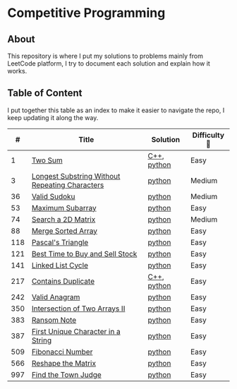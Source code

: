 # Competitive Programming

## About

This repository is where I put my solutions to problems mainly from LeetCode platform,
I try to document each solution and explain how it works.

## Table of Content

I put together this table as an index to make it easier to navigate the repo,
I keep updating it along the way.

| #   | Title                                                                                                                          | Solution                                                                                                        | Difficulty 🐍 |
| --- | ------------------------------------------------------------------------------------------------------------------------------ | --------------------------------------------------------------------------------------------------------------- | ------------- |
| 1   | [Two Sum](https://leetcode.com/problems/two-sum/)                                                                              | [C++](./cpp/twoSum/TwoSum.cpp), [python](./python/twoSum/TwoSum.py)                                             | Easy          |
| 3   | [Longest Substring Without Repeating Characters](https://leetcode.com/problems/longest-substring-without-repeating-characters) | [python](./python/longestSubstringWithoutRepeatingCharacters/LongestSubstringWithoutRepeatingCharacters.py)     | Medium        |
| 36  | [Valid Sudoku](https://leetcode.com/problems/valid-sudoku)                                                                     | [python](./python/validSudoku/ValidSudoku.py)                                                                   | Medium        |
| 53  | [Maximum Subarray](https://leetcode.com/problems/maximum-subarray)                                                             | [python](./python/maximumSubarray/MaximumSubarray.py)                                                           | Easy          |
| 74  | [Search a 2D Matrix](https://leetcode.com/problems/search-a-2d-matrix)                                                         | [python](./python/searchA2dMatrix/SearchA2dMatrix.py)                                                           | Medium        |
| 88  | [Merge Sorted Array](https://leetcode.com/problems/merge-sorted-array)                                                         | [python](./python/mergeSortedArray/MergeSortedArray.py)                                                         | Easy          |
| 118 | [Pascal's Triangle](https://leetcode.com/problems/pascals-triangle)                                                            | [python](./python/pascalsTriangle/PascalsTriangle.py)                                                           | Easy          |
| 121 | [Best Time to Buy and Sell Stock](https://leetcode.com/problems/best-time-to-buy-and-sell-stock/)                              | [python](./python/bestTimeToBuyAndSellStock/BestTimeToBuyAndSellStock.py)                                       | Easy          |
| 141 | [Linked List Cycle](https://leetcode.com/problems/linked-list-cycle)                                                           | [python](./python/linkedListCycle/LinkedListCycle.py)                                                           | Easy          |
| 217 | [Contains Duplicate](https://leetcode.com/problems/contains-duplicate)                                                         | [C++](./cpp/containsDuplicate/ContainsDuplicate.cpp), [python](./python/containsDuplicate/ContainsDuplicate.py) | Easy          |
| 242 | [Valid Anagram](https://leetcode.com/problems/valid-anagram)                                                                   | [python](./python/validAnagram/ValidAnagram.py)                                                                 | Easy          |
| 350 | [Intersection of Two Arrays II](https://leetcode.com/problems/intersection-of-two-arrays-ii)                                   | [python](./python/intersectionOfTwoArraysIi/IntersectionOfTwoArraysIi.py)                                       | Easy          |
| 383 | [Ransom Note](https://leetcode.com/problems/ransom-note)                                                                       | [python](./python/ransomNote/RansomNote.py)                                                                     | Easy          |
| 387 | [First Unique Character in a String](https://leetcode.com/problems/first-unique-character-in-a-string)                         | [python](./python/firstUniqueCharacterInAString/FirstUniqueCharacterInAString.py)                               | Easy          |
| 509 | [Fibonacci Number](https://leetcode.com/problems/fibonacci-number)                                                             | [python](./python/fibonacciNumber/FibonacciNumber.py)                                                           | Easy          |
| 566 | [Reshape the Matrix](https://leetcode.com/problems/reshape-the-matrix)                                                         | [python](./python/reshapeTheMatrix/ReshapeTheMatrix.py)                                                         | Easy          |
| 997 | [Find the Town Judge](https://leetcode.com/problems/find-the-town-judge)                                                       | [python](./python/findTheTownJudge/FindTheTownJudge.py)                                                         | Easy          |

